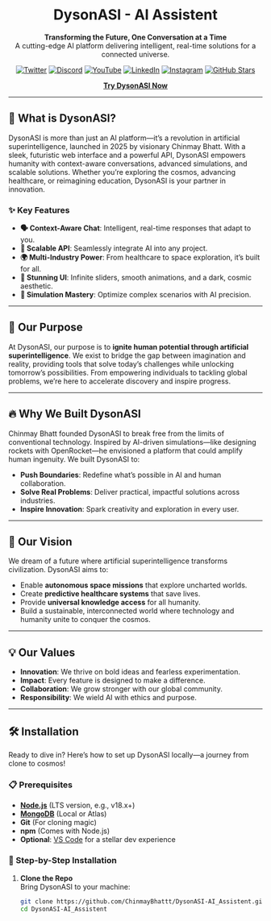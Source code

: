 
<h1 align="center">DysonASI - AI Assistent</h1>

<p align="center">
  <strong>Transforming the Future, One Conversation at a Time</strong>  
  <br>
  A cutting-edge AI platform delivering intelligent, real-time solutions for a connected universe.
</p>

<p align="center">
  <a href="https://x.com/DysonASI"><img src="https://img.shields.io/badge/Twitter-@DysonASI-1DA1F2" alt="Twitter"></a>
  <a href="https://discord.com/invite/6RpzEHYdKt"><img src="https://img.shields.io/badge/Discord-Join%20Us-7289DA" alt="Discord"></a>
  <a href="https://www.youtube.com/@dysonasi"><img src="https://img.shields.io/badge/YouTube-DysonASI-FF0000" alt="YouTube"></a>
  <a href="https://www.linkedin.com/in/chinmaybhattt"><img src="https://img.shields.io/badge/LinkedIn-Chinmay%20Bhatt-0A66C2" alt="LinkedIn"></a>
  <a href="https://www.instagram.com/dysonasi"><img src="https://img.shields.io/badge/Instagram-DysonASI-E4405F" alt="Instagram"></a>
  <a href="https://github.com/ChinmayBhattt/DysonASI-AI_Assistent"><img src="https://img.shields.io/github/stars/ChinmayBhattt/DysonASI-AI_Assistent?style=social" alt="GitHub Stars"></a>
</p>

<p align="center">
  <a href="https://chinmaybhattt.github.io/DysonASI-Platform/" target="_blank"><strong>Try DysonASI Now</strong></a>
</p>

---

## 🌟 What is DysonASI?

DysonASI is more than just an AI platform—it’s a revolution in artificial superintelligence, launched in 2025 by visionary Chinmay Bhatt. With a sleek, futuristic web interface and a powerful API, DysonASI empowers humanity with context-aware conversations, advanced simulations, and scalable solutions. Whether you’re exploring the cosmos, advancing healthcare, or reimagining education, DysonASI is your partner in innovation.

### ✨ Key Features

- **🗣️ Context-Aware Chat**: Intelligent, real-time responses that adapt to you.
- **🔗 Scalable API**: Seamlessly integrate AI into any project.
- **🌍 Multi-Industry Power**: From healthcare to space exploration, it’s built for all.
- **🎨 Stunning UI**: Infinite sliders, smooth animations, and a dark, cosmic aesthetic.
- **🧠 Simulation Mastery**: Optimize complex scenarios with AI precision.

---

## 🚀 Our Purpose

At DysonASI, our purpose is to **ignite human potential through artificial superintelligence**. We exist to bridge the gap between imagination and reality, providing tools that solve today’s challenges while unlocking tomorrow’s possibilities. From empowering individuals to tackling global problems, we’re here to accelerate discovery and inspire progress.

---

## 🔥 Why We Built DysonASI

Chinmay Bhatt founded DysonASI to break free from the limits of conventional technology. Inspired by AI-driven simulations—like designing rockets with OpenRocket—he envisioned a platform that could amplify human ingenuity. We built DysonASI to:
- **Push Boundaries**: Redefine what’s possible in AI and human collaboration.
- **Solve Real Problems**: Deliver practical, impactful solutions across industries.
- **Inspire Innovation**: Spark creativity and exploration in every user.

---

## 🌠 Our Vision

We dream of a future where artificial superintelligence transforms civilization. DysonASI aims to:
- Enable **autonomous space missions** that explore uncharted worlds.
- Create **predictive healthcare systems** that save lives.
- Provide **universal knowledge access** for all humanity.
- Build a sustainable, interconnected world where technology and humanity unite to conquer the cosmos.

---

## 💡 Our Values

- **Innovation**: We thrive on bold ideas and fearless experimentation.
- **Impact**: Every feature is designed to make a difference.
- **Collaboration**: We grow stronger with our global community.
- **Responsibility**: We wield AI with ethics and purpose.

---

## 🛠️ Installation

Ready to dive in? Here’s how to set up DysonASI locally—a journey from clone to cosmos!

### 📋 Prerequisites

- **[Node.js](https://nodejs.org/)** (LTS version, e.g., v18.x+)
- **[MongoDB](https://www.mongodb.com/)** (Local or Atlas)
- **Git** (For cloning magic)
- **npm** (Comes with Node.js)
- **Optional**: [VS Code](https://code.visualstudio.com/) for a stellar dev experience

### 🔧 Step-by-Step Installation

1. **Clone the Repo**  
   Bring DysonASI to your machine:
   ```bash
   git clone https://github.com/ChinmayBhattt/DysonASI-AI_Assistent.git
   cd DysonASI-AI_Assistent
